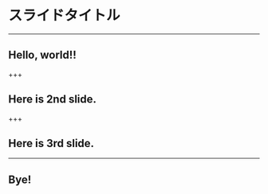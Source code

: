 ﻿# スライドタイトル

---

## Hello, world!!

+++

## Here is 2nd slide.

+++

## Here is 3rd slide.

---

## Bye!

